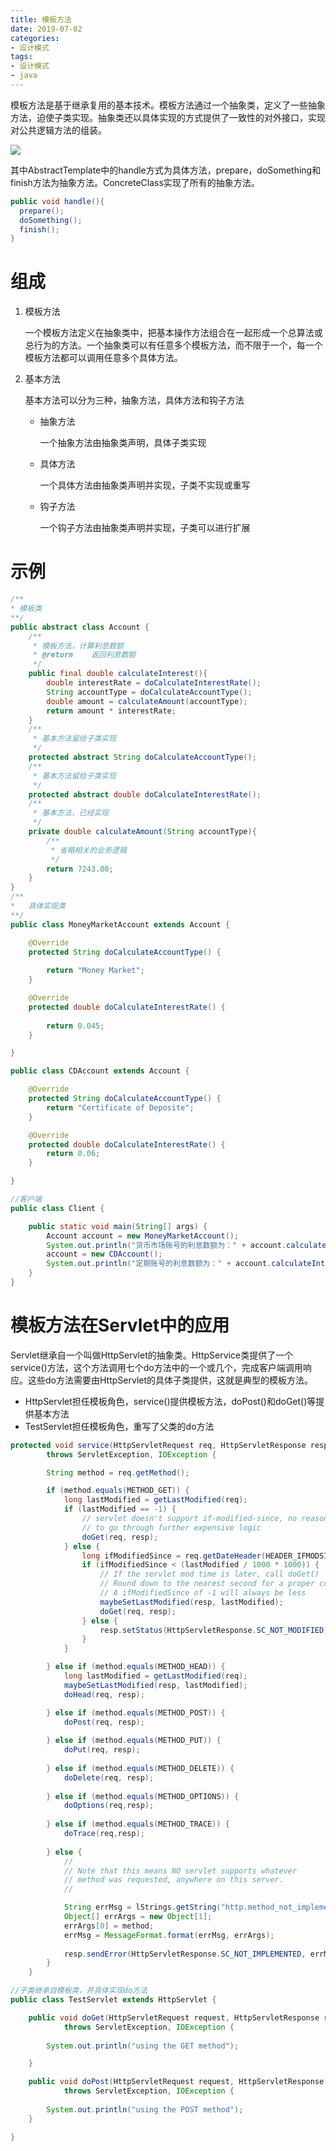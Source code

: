 ```yaml
---
title: 模板方法
date: 2019-07-02
categories:
- 设计模式
tags:
- 设计模式
- java
---
```


模板方法是基于继承复用的基本技术。模板方法通过一个抽象类，定义了一些抽象方法，迫使子类实现。抽象类还以具体实现的方式提供了一致性的对外接口，实现对公共逻辑方法的组装。

<!--more-->

![](https://shinerio.oss-cn-beijing.aliyuncs.com/blog_images/uncategory/20190703150548.png)

其中AbstractTemplate中的handle方式为具体方法，prepare，doSomething和finish方法为抽象方法。ConcreteClass实现了所有的抽象方法。

```java
public void handle(){
  prepare();
  doSomething();
  finish();
}
```

# 组成

1. 模板方法

   一个模板方法定义在抽象类中，把基本操作方法组合在一起形成一个总算法或总行为的方法。一个抽象类可以有任意多个模板方法，而不限于一个，每一个模板方法都可以调用任意多个具体方法。

2. 基本方法

   基本方法可以分为三种，抽象方法，具体方法和钩子方法

   - 抽象方法

     一个抽象方法由抽象类声明，具体子类实现

   - 具体方法

     一个具体方法由抽象类声明并实现，子类不实现或重写

   - 钩子方法

     一个钩子方法由抽象类声明并实现，子类可以进行扩展

# 示例

```java
/**
* 模板类
**/
public abstract class Account {
    /**
     * 模板方法，计算利息数额
     * @return    返回利息数额
     */
    public final double calculateInterest(){
        double interestRate = doCalculateInterestRate();
        String accountType = doCalculateAccountType();
        double amount = calculateAmount(accountType);
        return amount * interestRate;
    }
    /**
     * 基本方法留给子类实现
     */
    protected abstract String doCalculateAccountType();
    /**
     * 基本方法留给子类实现
     */
    protected abstract double doCalculateInterestRate();
    /**
     * 基本方法，已经实现
     */
    private double calculateAmount(String accountType){
        /**
         * 省略相关的业务逻辑
         */
        return 7243.00;
    }
}
/**
*	具体实现类
**/
public class MoneyMarketAccount extends Account {

    @Override
    protected String doCalculateAccountType() {
        
        return "Money Market";
    }

    @Override
    protected double doCalculateInterestRate() {
        
        return 0.045;
    }

}

public class CDAccount extends Account {

    @Override
    protected String doCalculateAccountType() {
        return "Certificate of Deposite";
    }

    @Override
    protected double doCalculateInterestRate() {
        return 0.06;
    }

}

//客户端
public class Client {

    public static void main(String[] args) {
        Account account = new MoneyMarketAccount();
        System.out.println("货币市场账号的利息数额为：" + account.calculateInterest());
        account = new CDAccount();
        System.out.println("定期账号的利息数额为：" + account.calculateInterest());
    }
}
```

# 模板方法在Servlet中的应用

Servlet继承自一个叫做HttpServlet的抽象类。HttpService类提供了一个service()方法，这个方法调用七个do方法中的一个或几个，完成客户端调用响应。这些do方法需要由HttpServlet的具体子类提供，这就是典型的模板方法。

- HttpServlet担任模板角色，service()提供模板方法，doPost()和doGet()等提供基本方法
- TestServlet担任模板角色，重写了父类的do方法

```java
protected void service(HttpServletRequest req, HttpServletResponse resp)
        throws ServletException, IOException {

        String method = req.getMethod();

        if (method.equals(METHOD_GET)) {
            long lastModified = getLastModified(req);
            if (lastModified == -1) {
                // servlet doesn't support if-modified-since, no reason
                // to go through further expensive logic
                doGet(req, resp);
            } else {
                long ifModifiedSince = req.getDateHeader(HEADER_IFMODSINCE);
                if (ifModifiedSince < (lastModified / 1000 * 1000)) {
                    // If the servlet mod time is later, call doGet()
                    // Round down to the nearest second for a proper compare
                    // A ifModifiedSince of -1 will always be less
                    maybeSetLastModified(resp, lastModified);
                    doGet(req, resp);
                } else {
                    resp.setStatus(HttpServletResponse.SC_NOT_MODIFIED);
                }
            }

        } else if (method.equals(METHOD_HEAD)) {
            long lastModified = getLastModified(req);
            maybeSetLastModified(resp, lastModified);
            doHead(req, resp);

        } else if (method.equals(METHOD_POST)) {
            doPost(req, resp);
            
        } else if (method.equals(METHOD_PUT)) {
            doPut(req, resp);        
            
        } else if (method.equals(METHOD_DELETE)) {
            doDelete(req, resp);
            
        } else if (method.equals(METHOD_OPTIONS)) {
            doOptions(req,resp);
            
        } else if (method.equals(METHOD_TRACE)) {
            doTrace(req,resp);
            
        } else {
            //
            // Note that this means NO servlet supports whatever
            // method was requested, anywhere on this server.
            //

            String errMsg = lStrings.getString("http.method_not_implemented");
            Object[] errArgs = new Object[1];
            errArgs[0] = method;
            errMsg = MessageFormat.format(errMsg, errArgs);
            
            resp.sendError(HttpServletResponse.SC_NOT_IMPLEMENTED, errMsg);
        }
    }

//子类继承自模板类，并具体实现do方法
public class TestServlet extends HttpServlet {

    public void doGet(HttpServletRequest request, HttpServletResponse response)
            throws ServletException, IOException {
        
        System.out.println("using the GET method");

    }

    public void doPost(HttpServletRequest request, HttpServletResponse response)
            throws ServletException, IOException {
            
        System.out.println("using the POST method");
    }

}
```

